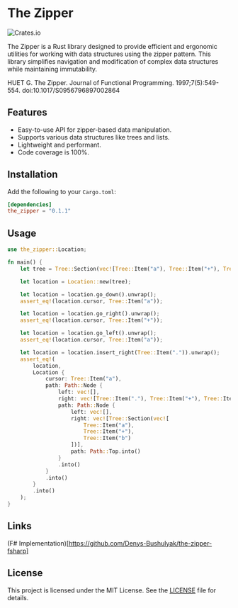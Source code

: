 # The Zipper

![Crates.io](https://img.shields.io/crates/v/the_zipper)

The Zipper is a Rust library designed to provide efficient and ergonomic utilities for working with data structures using the zipper pattern. This library simplifies navigation and modification of complex data structures while maintaining immutability.

HUET G. The Zipper. Journal of Functional Programming. 1997;7(5):549-554. doi:10.1017/S0956796897002864

## Features

- Easy-to-use API for zipper-based data manipulation.
- Supports various data structures like trees and lists.
- Lightweight and performant.
- Code coverage is 100%.

## Installation

Add the following to your `Cargo.toml`:

```toml
[dependencies]
the_zipper = "0.1.1"
```

## Usage

```rust
use the_zipper::Location;

fn main() {
    let tree = Tree::Section(vec![Tree::Item("a"), Tree::Item("+"), Tree::Item("b")]);

    let location = Location::new(tree);

    let location = location.go_down().unwrap();
    assert_eq!(location.cursor, Tree::Item("a"));

    let location = location.go_right().unwrap();
    assert_eq!(location.cursor, Tree::Item("+"));

    let location = location.go_left().unwrap();
    assert_eq!(location.cursor, Tree::Item("a"));

    let location = location.insert_right(Tree::Item(".")).unwrap();
    assert_eq!(
        location,
        Location {
            cursor: Tree::Item("a"),
            path: Path::Node {
                left: vec![],
                right: vec![Tree::Item("."), Tree::Item("+"), Tree::Item("b")],
                path: Path::Node {
                    left: vec![],
                    right: vec![Tree::Section(vec![
                        Tree::Item("a"),
                        Tree::Item("+"),
                        Tree::Item("b")
                    ])],
                    path: Path::Top.into()
                }
                .into()
            }
            .into()
        }
        .into()
    );
}
```

## Links

(F# Implementation)[https://github.com/Denys-Bushulyak/the-zipper-fsharp]

## License

This project is licensed under the MIT License. See the [LICENSE](LICENSE) file for details.

<!-- 
---
![Docs.rs](https://docs.rs/zipper_rust/badge.svg)
![Coverage](https://img.shields.io/badge/coverage-100%25-brightgreen) -->
